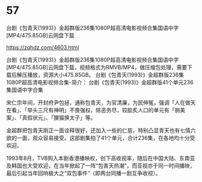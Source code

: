 # 57
台剧《包青天(1993)》金超群版236集1080P超高清电影视频合集国语中字[MP4/475.85GB]云网盘下载

https://zqhdz.com/4603.html

台剧《包青天(1993)》金超群版236集1080P超高清电影视频合集国语中字[MP4/475.85GB]云网盘下载，视频格式为RMVB/MP4，做压缩包处理，需要下载后解压播放，资源大小475.85GB。
台剧《包青天(1993)》金超群版236集1080P超高清电影视频合集-简介：
台剧《包青天(1993)》金超群版41个单元236集国语中字合集

宋仁宗年间，开封府尹包拯，通称包青天，为官清廉，为民伸冤，强调「人在做天在看」、「举头三尺有神明」不畏强权，除恶务尽，较脍炙人口的单元有「铡美案」、「真假状元」、「狸猫换太子」等。

金超群把包青天刚正一面诠释很好，还加入一些的仁慈，特别凸显青天也有七情六欲的一面，观众容易接受。这部剧集拍了41个单元，合计236集，在各地均十分受欢迎。

1993年8月，TVB购入本剧香港播映权，创下高收视率，随后在中国大陆、东南亚及韩国也大受欢迎，在当年掀起了一阵“包青天热潮”，而亚视亦于同一时间播映，最后引起当年回响极大之“双包事件”（即两台同播一剧互争收视）。

